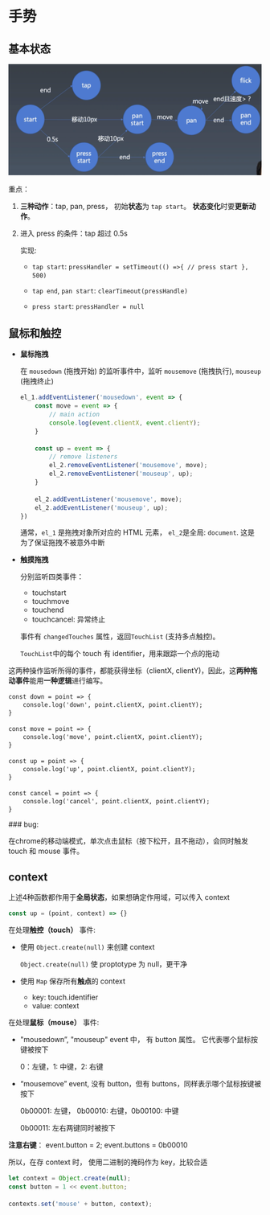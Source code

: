 # 手势

## 基本状态

![gesture](../img/gesture.png)

重点：

1. **三种动作**：tap, pan, press， 初始**状态**为 `tap start`。 **状态变化**时要**更新动作**。

2. 进入 press 的条件：tap 超过 0.5s

    实现: 
    * `tap start`: `pressHandler = setTimeout(() =>{ // press start }, 500)`
    
    * `tap end`, `pan start`: `clearTimeout(pressHandle)` 
    
    * `press start`: `pressHandler = null`



## 鼠标和触控

* **鼠标拖拽**

    在 `mousedown` (拖拽开始) 的监听事件中，监听 `mousemove` (拖拽执行), `mouseup` (拖拽终止)

    ```javascript
    el_1.addEventListener('mousedown', event => {
        const move = event => {
            // main action
            console.log(event.clientX, event.clientY);
        }

        const up = event => {
            // remove listeners
            el_2.removeEventListener('mousemove', move);
            el_2.removeEventListener('mouseup', up);
        }

        el_2.addEventListener('mousemove', move);
        el_2.addEventListener('mouseup', up);
    })
    ```

    通常，`el_1` 是拖拽对象所对应的 HTML 元素， `el_2`是全局: `document`. 这是为了保证拖拽不被意外中断

* **触摸拖拽**

    分别监听四类事件：

    * touchstart
    * touchmove
    * touchend
    * touchcancel: 异常终止

    事件有 `changedTouches` 属性，返回`TouchList` (支持多点触控)。

    `TouchList`中的每个 touch 有 identifier，用来跟踪一个点的拖动

这两种操作监听所得的事件，都能获得坐标（clientX, clientY)，因此，这**两种拖动事件**能用**一种逻辑**进行编写。

```
const down = point => {
    console.log('down', point.clientX, point.clientY);
}

const move = point => {
    console.log('move', point.clientX, point.clientY);
}

const up = point => {
    console.log('up', point.clientX, point.clientY);
}

const cancel = point => {
    console.log('cancel', point.clientX, point.clientY);
}
```

### bug: 

在chrome的移动端模式，单次点击鼠标（按下松开，且不拖动），会同时触发 touch 和 mouse 事件。

## context

上述4种函数都作用于**全局状态**，如果想确定作用域，可以传入 context

```javascript
const up = (point, context) => {}
```

在处理**触控（touch）** 事件:

* 使用 `Object.create(null)` 来创建 context

    `Object.create(null)` 使 proptotype 为 null，更干净

* 使用 `Map` 保存所有**触点**的 context

    * key: touch.identifier
    * value: context

在处理**鼠标（mouse）** 事件:

* "mousedown”, "mouseup" event 中， 有 button 属性。 它代表哪个鼠标按键被按下

    0：左键，1: 中键，2: 右键

* “mousemove” event, 没有 button，但有 buttons，同样表示哪个鼠标按键被按下

    0b00001: 左键， 0b00010: 右键，0b00100: 中键

    0b00011: 左右两键同时被按下

**注意右键**： event.button = 2; event.buttons = 0b00010

所以，在存 context 时， 使用二进制的掩码作为 key，比较合适

```javascript
let context = Object.create(null);
const button = 1 << event.button;

contexts.set('mouse' + button, context);
```